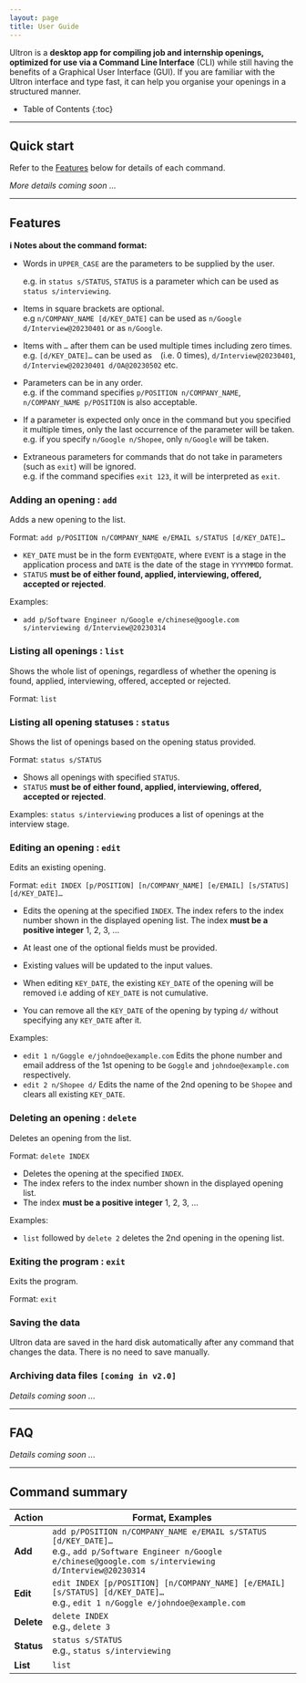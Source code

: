 ```yaml
---
layout: page
title: User Guide
---
```


Ultron is a **desktop app for compiling job and internship openings, optimized for use via a Command Line Interface** (CLI) while still having the benefits of a Graphical User Interface (GUI). If you are familiar with the Ultron interface and type fast, it can help you organise your openings in a structured manner.

* Table of Contents
  {:toc}

--------------------------------------------------------------------------------------------------------------------

## Quick start

Refer to the [Features](#features) below for details of each command.

_More details coming soon ..._


--------------------------------------------------------------------------------------------------------------------

## Features

<div markdown="block" class="alert alert-info">

**:information_source: Notes about the command format:**<br>

* Words in `UPPER_CASE` are the parameters to be supplied by the user.<br>

  e.g. in `status s/STATUS`, `STATUS` is a parameter which can be used as `status s/interviewing`.

* Items in square brackets are optional.<br>
  e.g `n/COMPANY_NAME [d/KEY_DATE]` can be used as `n/Google d/Interview@20230401` or as `n/Google`.

* Items with `…`​ after them can be used multiple times including zero times.<br>
  e.g. `[d/KEY_DATE]…​` can be used as ` ` (i.e. 0 times), `d/Interview@20230401`, `d/Interview@20230401 d/OA@20230502` etc.

* Parameters can be in any order.<br>
  e.g. if the command specifies `p/POSITION n/COMPANY_NAME`, `n/COMPANY_NAME p/POSITION` is also acceptable.

* If a parameter is expected only once in the command but you specified it multiple times, only the last occurrence of the parameter will be taken.<br>
  e.g. if you specify `n/Google n/Shopee`, only `n/Google` will be taken.

* Extraneous parameters for commands that do not take in parameters (such as `exit`) will be ignored.<br>
  e.g. if the command specifies `exit 123`, it will be interpreted as `exit`.

</div>

### Adding an opening : `add`

Adds a new opening to the list.

Format: `add p/POSITION n/COMPANY_NAME e/EMAIL s/STATUS [d/KEY_DATE]…​`

* `KEY_DATE` must be in the form `EVENT@DATE`, where `EVENT` is a stage in the application process and `DATE` is the date of the stage in `YYYYMMDD` format.
* `STATUS` **must be of either found, applied, interviewing, offered, accepted or rejected**.

Examples:
* `add p/Software Engineer n/Google e/chinese@google.com s/interviewing d/Interview@20230314`

### Listing all openings : `list`

Shows the whole list of openings, regardless of whether the opening is found, applied, interviewing, offered, accepted or rejected.

Format: `list`

### Listing all opening statuses : `status`

Shows the list of openings based on the opening status provided.

Format: `status s/STATUS`

* Shows all openings with specified `STATUS`.
* `STATUS` **must be of either found, applied, interviewing, offered, accepted or rejected**.

Examples:
`status s/interviewing` produces a list of openings at the interview stage.

### Editing an opening : `edit`

Edits an existing opening.

Format: `edit INDEX [p/POSITION] [n/COMPANY_NAME] [e/EMAIL] [s/STATUS] [d/KEY_DATE]…​`

* Edits the opening at the specified `INDEX`. The index refers to the index number shown in the displayed opening list. The index **must be a positive integer** 1, 2, 3, …​
* At least one of the optional fields must be provided.
* Existing values will be updated to the input values.

* When editing `KEY_DATE`, the existing `KEY_DATE` of the opening will be removed i.e adding of `KEY_DATE` is not cumulative.
* You can remove all the `KEY_DATE` of the opening by typing `d/` without
  specifying any `KEY_DATE` after it.

Examples:
*  `edit 1 n/Goggle e/johndoe@example.com` Edits the phone number and email address of the 1st opening to be `Goggle` and `johndoe@example.com` respectively.
*  `edit 2 n/Shopee d/` Edits the name of the 2nd opening to be `Shopee` and clears all existing `KEY_DATE`.

### Deleting an opening : `delete`

Deletes an opening from the list.

Format: `delete INDEX`

* Deletes the opening at the specified `INDEX`.
* The index refers to the index number shown in the displayed opening list.
* The index **must be a positive integer** 1, 2, 3, …​

Examples:
* `list` followed by `delete 2` deletes the 2nd opening in the opening list.

### Exiting the program : `exit`

Exits the program.

Format: `exit`

### Saving the data

Ultron data are saved in the hard disk automatically after any command that changes the data. There is no need to save manually.

### Archiving data files `[coming in v2.0]`

_Details coming soon ..._

--------------------------------------------------------------------------------------------------------------------

## FAQ

_Details coming soon ..._

--------------------------------------------------------------------------------------------------------------------

## Command summary

Action | Format, Examples
--------|------------------
**Add** | `add p/POSITION n/COMPANY_NAME e/EMAIL s/STATUS [d/KEY_DATE]…​` <br> e.g., `add p/Software Engineer n/Google e/chinese@google.com s/interviewing d/Interview@20230314`
**Edit** | `edit INDEX [p/POSITION] [n/COMPANY_NAME] [e/EMAIL] [s/STATUS] [d/KEY_DATE]…​` <br> e.g., `edit 1 n/Goggle e/johndoe@example.com`
**Delete** | `delete INDEX`<br> e.g., `delete 3`
**Status** | `status s/STATUS`<br> e.g., `status s/interviewing`
**List** | `list`
